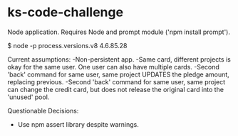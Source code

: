 # ks-code-challenge

Node application. Requires Node and prompt module ('npm install prompt').

$ node -p process.versions.v8
4.6.85.28

Current assumptions:
-Non-persistent app.
-Same card, different projects is okay for the same user. One user can also have multiple cards.
-Second 'back' command for same user, same project UPDATES the pledge amount, replacing previous.
-Second 'back' command for same user, same project can change the credit card, but does not release the original card into the 'unused' pool.

Questionable Decisions:
- Use npm assert library despite warnings.